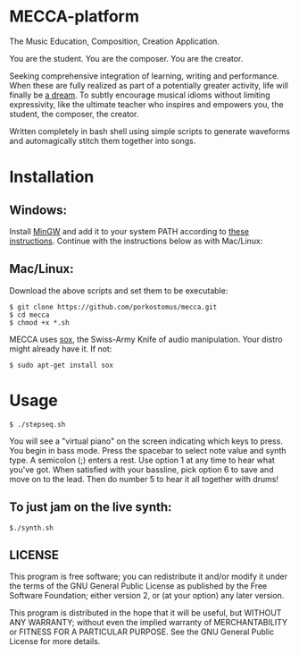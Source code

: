 # MECCA-platform
The Music Education, Composition, Creation Application.

You are the student.
You are the composer.
You are the creator.

Seeking comprehensive integration of learning, writing and performance. When these are fully realized as part of a potentially greater activity, life will finally be [a dream](https://www.youtube.com/watch?v=0TgrorCZg80). To subtly encourage musical idioms without limiting expressivity, like the ultimate teacher who inspires and empowers you, the student, the composer, the creator.

Written completely in bash shell using simple scripts to generate waveforms and automagically stitch them together into songs.

# Installation

## Windows:

Install [MinGW](http://www.mingw.org/) and add it to your system PATH according to [these instructions](http://www.computerhope.com/issues/ch000549.htm). Continue with the instructions below as with Mac/Linux:

## Mac/Linux:

Download the above scripts and set them to be executable:

    $ git clone https://github.com/porkostomus/mecca.git
    $ cd mecca
    $ chmod +x *.sh
    
MECCA uses [sox](http://sox.sourceforge.net/), the Swiss-Army Knife of audio manipulation. Your distro might already have it.
If not:

    $ sudo apt-get install sox

# Usage
    
    $ ./stepseq.sh
    
You will see a "virtual piano" on the screen indicating which keys to press.
You begin in bass mode. Press the spacebar to select note value and synth type.
A semicolon (;) enters a rest. Use option 1 at any time to hear what you've got.
When satisfied with your bassline, pick option 6 to save and move on to the lead.
Then do number 5 to hear it all together with drums!

## To just jam on the live synth:

    $./synth.sh

## LICENSE

This program is free software; you can redistribute it and/or modify it under the terms of the GNU General Public License as published by the Free Software Foundation; either version 2, or (at your option) any later version.

This program is distributed in the hope that it will be useful, but WITHOUT ANY WARRANTY; without even the implied warranty of MERCHANTABILITY or FITNESS FOR A PARTICULAR PURPOSE. See the GNU General Public License for more details.

